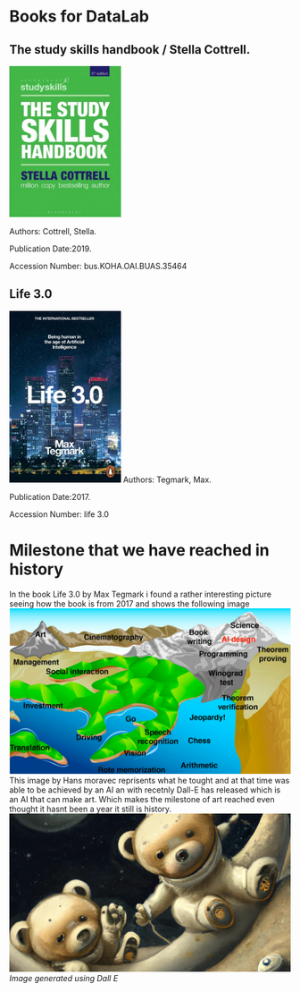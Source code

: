 # Books for DataLab
## The study skills handbook / Stella Cottrell.
<img title="Image generated using Dall E" alt="Image generated using Dall E" src="b1.jpeg" width="200rem">

Authors:
Cottrell, Stella.

Publication Date:2019.

Accession Number:
    bus.KOHA.OAI.BUAS.35464
## Life 3.0
<img src="b2.jpeg" width="200rem">
Authors:
Tegmark, Max.

Publication Date:2017.

Accession Number:
<a hreff="https://books.google.nl/books/about/Life_3_0.html?id=3_otDwAAQBAJ&redir_esc=y"> life 3.0</a>

# Milestone that we have reached in history
In the book Life 3.0 by Max Tegmark i found a rather interesting picture seeing how the book is from 2017
and shows the following image
<img title="hans moravec landscape of human competence " alt="hans moravec landscape of human competence" src="hansm.png">
This image by Hans moravec reprisents what he tought and at that time was able to be achieved by an AI an with recetnly Dall-E has released which is an AI that can make art. Which makes the milestone of art reached even thought it hasnt been a year it still is history.
<img title="Image generated using Dall E" alt="Image generated using Dall E" src="dalle.png">
  *Image generated using Dall E*